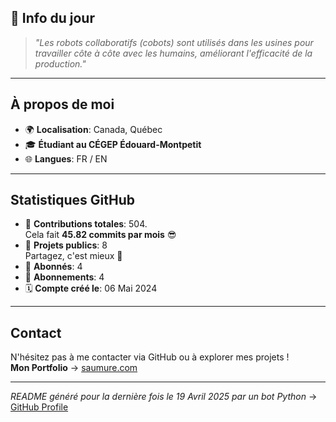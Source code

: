 

## 💭 Info du jour
> *"Les robots collaboratifs (cobots) sont utilisés dans les usines pour travailler côte à côte avec les humains, améliorant l'efficacité de la production."*

---

## À propos de moi
- 🌍 **Localisation**: Canada, Québec
- 🎓 **Étudiant au CÉGEP Édouard-Montpetit**
- 🌐 **Langues**: FR / EN

---

## Statistiques GitHub
- 🧮 **Contributions totales**: 504.  
  Cela fait **45.82 commits par mois** 😎
- 📂 **Projets publics**: 8  
  Partagez, c'est mieux 🤝
- 👥 **Abonnés**: 4
- 👀 **Abonnements**: 4
- 🗓️ **Compte créé le**: 06 Mai 2024

---

## Contact
N'hésitez pas à me contacter via GitHub ou à explorer mes projets !  
**Mon Portfolio** -> [saumure.com](https://saumure.com)

---

*README généré pour la dernière fois le 19 Avril 2025 par un bot Python* -> [GitHub Profile](https://github.com/HenriSaumure/HenriSaumure)
